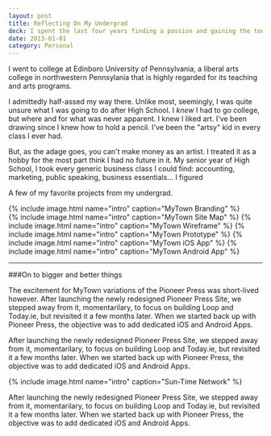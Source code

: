 ```yaml
---
layout: post
title: Reflecting On My Undergrad
deck: I spent the last four years finding a passion and gaining the tools needed to start my professional career. The mix of traditional art and design has me feeling confident in my future.
date: 2013-01-01
category: Personal
---
```


I went to college at Edinboro University of Pennsylvania, a liberal arts college in northwestern Pennsylania that is highly regarded for its teaching and arts programs.

I admittedly half-assed my way there. Unlike most, seemingly, I was quite unsure what I was going to do after High School. I  *knew* I had to go college, but where and for what was never apparent. I knew I liked art. I've been drawing since I knew how to hold a pencil. I've been the "artsy" kid in every class I ever had. 

But, as the adage goes, you can't make money as an artist. I treated it as a hobby for the most part think I had no future in it. My senior year of High School, I took every generic business class I could find: accounting, marketing, public speaking, business essentials... I figured 

A few of my favorite projects from my undergrad.

{% include image.html name="intro" caption="MyTown Branding" %}  
{% include image.html name="intro" caption="MyTown Site Map" %}
{% include image.html name="intro" caption="MyTown Wireframe" %}
{% include image.html name="intro" caption="MyTown Prototype" %}
{% include image.html name="intro" caption="MyTown iOS App" %}
{% include image.html name="intro" caption="MyTown Android App" %}

---

###On to bigger and better things

The excitement for MyTown variations of the Pioneer Press was short-lived however.
After launching the newly redesigned Pioneer Press Site, we stepped away from it, momentarilary, to focus on building Loop and Today.ie, but revisited it a few months later. When we started back up with Pioneer Press, the objective was to add dedicated iOS and Android Apps.

After launching the newly redesigned Pioneer Press Site, we stepped away from it, momentarilary, to focus on building Loop and Today.ie, but revisited it a few months later. When we started back up with Pioneer Press, the objective was to add dedicated iOS and Android Apps.

{% include image.html name="intro" caption="Sun-Time Network" %}

After launching the newly redesigned Pioneer Press Site, we stepped away from it, momentarilary, to focus on building Loop and Today.ie, but revisited it a few months later. When we started back up with Pioneer Press, the objective was to add dedicated iOS and Android Apps.

